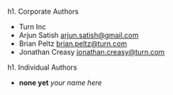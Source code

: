 h1. Corporate Authors

- Turn Inc
 - Arjun Satish <arjun.satish@gmail.com>
 - Brian Peltz <brian.peltz@turn.com>
 - Jonathan Creasy <jonathan.creasy@turn.com>

h1. Individual Authors
- __none yet__ *your name here*
